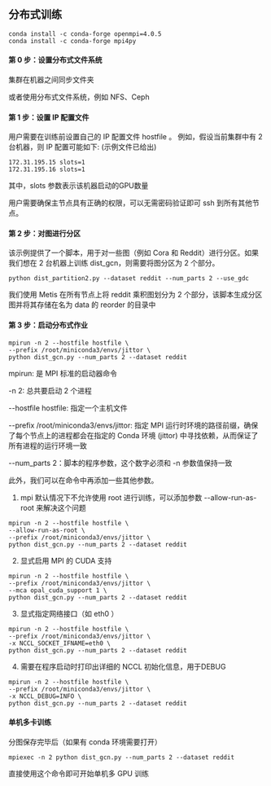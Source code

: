 ## 分布式训练

```
conda install -c conda-forge openmpi=4.0.5
conda install -c conda-forge mpi4py
```

#### 第 0 步：设置分布式文件系统

集群在机器之间同步文件夹

或者使用分布式文件系统，例如 NFS、Ceph

#### 第 1 步：设置 IP 配置文件

用户需要在训练前设置自己的 IP 配置文件 hostfile 。
例如，假设当前集群中有 2 台机器，则 IP 配置可能如下:
(示例文件已给出)
```
172.31.195.15 slots=1
172.31.195.16 slots=1
```

其中，slots 参数表示该机器启动的GPU数量

用户需要确保主节点具有正确的权限，可以无需密码验证即可 ssh 到所有其他节点。 

#### 第 2 步：对图进行分区

该示例提供了一个脚本，用于对一些图（例如 Cora 和 Reddit）进行分区。如果我们想在 2 台机器上训练 dist_gcn，则需要将图分区为 2 个部分。

```
python dist_partition2.py --dataset reddit --num_parts 2 --use_gdc
```

我们使用 Metis 在所有节点上将 reddit 乘积图划分为 2 个部分，该脚本生成分区图并将其存储在名为 data 的 reorder 的目录中

#### 第 3 步：启动分布式作业

```
mpirun -n 2 --hostfile hostfile \
--prefix /root/miniconda3/envs/jittor \
python dist_gcn.py --num_parts 2 --dataset reddit
```

mpirun: 是 MPI 标准的启动器命令

-n 2: 总共要启动 2 个进程

--hostfile hostfile: 指定一个主机文件

--prefix /root/miniconda3/envs/jittor: 指定 MPI 运行时环境的路径前缀，确保了每个节点上的进程都会在指定的 Conda 环境 (jittor) 中寻找依赖，从而保证了所有进程的运行环境一致

--num_parts 2：脚本的程序参数，这个数字必须和 -n 参数值保持一致


此外，我们可以在命令中再添加一些其他参数。

1. mpi 默认情况下不允许使用 root 进行训练，可以添加参数
--allow-run-as-root 来解决这个问题
```
mpirun -n 2 --hostfile hostfile \
--allow-run-as-root \
--prefix /root/miniconda3/envs/jittor \
python dist_gcn.py --num_parts 2 --dataset reddit
```

2. 显式启用 MPI 的 CUDA 支持
```
mpirun -n 2 --hostfile hostfile \
--prefix /root/miniconda3/envs/jittor \
--mca opal_cuda_support 1 \
python dist_gcn.py --num_parts 2 --dataset reddit
```

3. 显式指定网络接口（如 eth0 ）
```
mpirun -n 2 --hostfile hostfile \
--prefix /root/miniconda3/envs/jittor \
-x NCCL_SOCKET_IFNAME=eth0 \
python dist_gcn.py --num_parts 2 --dataset reddit
```

4. 需要在程序启动时打印出详细的 NCCL 初始化信息，用于DEBUG
```
mpirun -n 2 --hostfile hostfile \
--prefix /root/miniconda3/envs/jittor \
-x NCCL_DEBUG=INFO \
python dist_gcn.py --num_parts 2 --dataset reddit
```

#### 单机多卡训练

分图保存完毕后（如果有 conda 环境需要打开）
```
mpiexec -n 2 python dist_gcn.py --num_parts 2 --dataset reddit
```
直接使用这个命令即可开始单机多 GPU 训练

